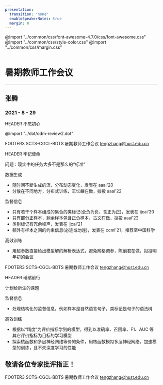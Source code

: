 ```yaml
---
presentation:
  transition: "none"
  enableSpeakerNotes: true
  margin: 0
---
```


@import "../common/css/font-awesome-4.7.0/css/font-awesome.css"
@import "../common/css/style-color.css"
@import "../common/css/margin.css"

<!-- slide data-notes="" -->
<div class="header"><img class="hust"><img class="bdts"></div>

<div class="bottom15"></div>

# 暑期教师工作会议

<hr class="width50">

## 张腾

### 2021 - 8 - 29

<!-- slide data-notes="我所做的是最优间隔分布学习机 它对标的是 </br></br> 和深度学习的关系</br></br> 它其实是两套哲学 一种是说我把一层做到极致 </br></br> 对于下游的用机器学习模型处理自己领域数据的人来说 就是哪个好用用哪个 但是对于我们本身做机器学习的人来说"-->

HEADER 不忘初心

@import "../dot/odm-review2.dot"

FOOTER3 SCTS-CGCL-BDTS 暑期教师工作会议 tengzhang@hust.edu.cn

<!-- slide data-notes="之前读博时的工作针对最标准的学习问题，但现实中的任务大多不是那么标准，所以近两年我一直致力于让它更接地气，总的来说，目前围绕以下三个方面：关于数据生成、关于监督"-->

HEADER 牢记使命

<span class="blue">问题：现实中的任务大多不是那么的“标准”</span>

<div class="bottom3"></div>

数据生成

- 随时间不断生成的流，分布动态变化，<span class="magenta">发表在 aaai'20</span>
- 分散在不同地方，分布式训练，王忆麟在做，<span class="red">拟投 aaai'22</span>

监督信息

- 只有若干个样本组成的集合的类标记(全负为负、含正为正)，<span class="magenta">发表在 ijcai'20</span>
- 只有部分正样本，剩余样本包含正负样本，古文在做，<span class="red">拟投 aaai'22</span>
- 类别标记有冗余噪声，<span class="magenta">发表在 ijcai'21</span>
- 额外有样本之间的约束信息(必连或勿连)，<span class="magenta">发表在 ccml'21，推荐至中国科学</span>

高效训练

- 用超参数直接给出模型解的解析表达式，避免网格调参，陈丽君在做，<span class="red">拟投明年初的会议</span>

FOOTER3 SCTS-CGCL-BDTS 暑期教师工作会议 tengzhang@hust.edu.cn

<!-- slide data-notes=""-->

HEADER 砥砺前行

<span class="blue">计划给新生的课题</span>

<div class="bottom3"></div>

监督信息

- 处理结构化的监督信息，例如样本是自然语言句子，类标记是句子的语法树

<div class="bottom3"></div>

高效训练

- 根据以“精度”为评价指标学到的模型，得到以准确率、召回率、F1、AUC 等其它评价指标为目标的学习模型
- 探索核函数和多层神经网络等价的条件，用核函数模拟多层神经网络，加速模型的训练，且不失深度学习的性能

<div class="bottom3"></div>

## 敬请各位专家批评指正！

FOOTER3 SCTS-CGCL-BDTS 暑期教师工作会议 tengzhang@hust.edu.cn
